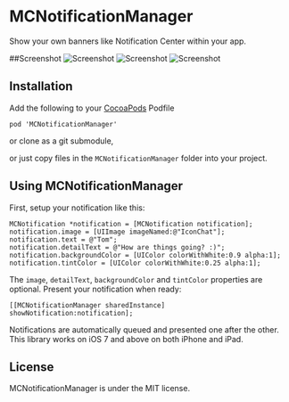 MCNotificationManager
=====================

Show your own banners like Notification Center within your app.


##Screenshot
![Screenshot](https://raw.github.com/matthewcheok/MCNotificationManager/master/screenshot1.png "Example of MCNotificationManager")
![Screenshot](https://raw.github.com/matthewcheok/MCNotificationManager/master/screenshot2.png "Example of MCNotificationManager")
![Screenshot](https://raw.github.com/matthewcheok/MCNotificationManager/master/screenshot3.png "Example of MCNotificationManager")


## Installation

Add the following to your [CocoaPods](http://cocoapods.org/) Podfile

    pod 'MCNotificationManager'

or clone as a git submodule,

or just copy files in the ```MCNotificationManager``` folder into your project.


## Using MCNotificationManager

First, setup your notification like this:

    MCNotification *notification = [MCNotification notification];
    notification.image = [UIImage imageNamed:@"IconChat"];
    notification.text = @"Tom";
    notification.detailText = @"How are things going? :)";
    notification.backgroundColor = [UIColor colorWithWhite:0.9 alpha:1];
    notification.tintColor = [UIColor colorWithWhite:0.25 alpha:1];

The `image`, `detailText`, `backgroundColor` and `tintColor` properties are optional.
Present your notification when ready:

    [[MCNotificationManager sharedInstance] showNotification:notification];

Notifications are automatically queued and presented one after the other.
This library works on iOS 7 and above on both iPhone and iPad.


## License

MCNotificationManager is under the MIT license.
